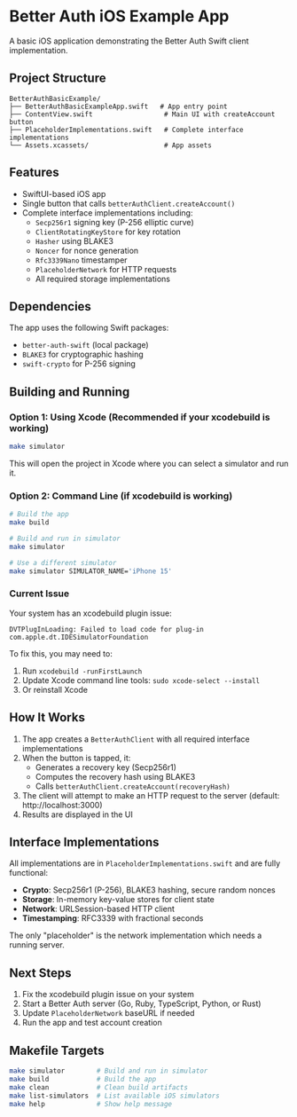 # Better Auth iOS Example App

A basic iOS application demonstrating the Better Auth Swift client implementation.

## Project Structure

```
BetterAuthBasicExample/
├── BetterAuthBasicExampleApp.swift   # App entry point
├── ContentView.swift                  # Main UI with createAccount button
├── PlaceholderImplementations.swift   # Complete interface implementations
└── Assets.xcassets/                   # App assets
```

## Features

- SwiftUI-based iOS app
- Single button that calls `betterAuthClient.createAccount()`
- Complete interface implementations including:
  - `Secp256r1` signing key (P-256 elliptic curve)
  - `ClientRotatingKeyStore` for key rotation
  - `Hasher` using BLAKE3
  - `Noncer` for nonce generation
  - `Rfc3339Nano` timestamper
  - `PlaceholderNetwork` for HTTP requests
  - All required storage implementations

## Dependencies

The app uses the following Swift packages:
- `better-auth-swift` (local package)
- `BLAKE3` for cryptographic hashing
- `swift-crypto` for P-256 signing

## Building and Running

### Option 1: Using Xcode (Recommended if your xcodebuild is working)

```bash
make simulator
```

This will open the project in Xcode where you can select a simulator and run it.

### Option 2: Command Line (if xcodebuild is working)

```bash
# Build the app
make build

# Build and run in simulator
make simulator

# Use a different simulator
make simulator SIMULATOR_NAME='iPhone 15'
```

### Current Issue

Your system has an xcodebuild plugin issue:
```
DVTPlugInLoading: Failed to load code for plug-in com.apple.dt.IDESimulatorFoundation
```

To fix this, you may need to:
1. Run `xcodebuild -runFirstLaunch`
2. Update Xcode command line tools: `sudo xcode-select --install`
3. Or reinstall Xcode

## How It Works

1. The app creates a `BetterAuthClient` with all required interface implementations
2. When the button is tapped, it:
   - Generates a recovery key (Secp256r1)
   - Computes the recovery hash using BLAKE3
   - Calls `betterAuthClient.createAccount(recoveryHash)`
3. The client will attempt to make an HTTP request to the server (default: http://localhost:3000)
4. Results are displayed in the UI

## Interface Implementations

All implementations are in `PlaceholderImplementations.swift` and are fully functional:

- **Crypto**: Secp256r1 (P-256), BLAKE3 hashing, secure random nonces
- **Storage**: In-memory key-value stores for client state
- **Network**: URLSession-based HTTP client
- **Timestamping**: RFC3339 with fractional seconds

The only "placeholder" is the network implementation which needs a running server.

## Next Steps

1. Fix the xcodebuild plugin issue on your system
2. Start a Better Auth server (Go, Ruby, TypeScript, Python, or Rust)
3. Update `PlaceholderNetwork` baseURL if needed
4. Run the app and test account creation

## Makefile Targets

```bash
make simulator        # Build and run in simulator
make build            # Build the app
make clean            # Clean build artifacts
make list-simulators  # List available iOS simulators
make help             # Show help message
```
